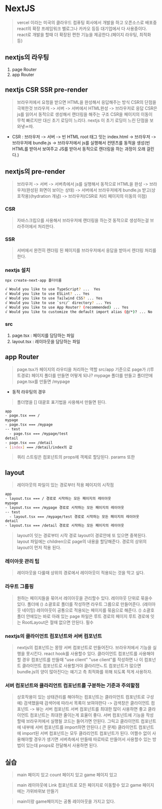 # NextJS

> vercel 이라는 미국의 클라우드 컴퓨팅 회사에서 개발을 하고
> 오픈소스로 배포중
> react의 확장 프레임워크
> 벨로그나 카카오 등등 대기업에서 다 사용중이다.
> react로 개발을 할때 더 확장된 편한 기능을 제공한다.(페이지 라우팅, 최적화 등)

## nextjs의 라우팅
1. page Router
2. app Router

## nextjs CSR SSR pre-render
> 브라우저에서 요청을 받으면 HTML을 완성해서 응답해주는 방식
> CSR의 단점을 극복한것
> 브라우저 -> 서버 -> 서버에서 HTML완성 -> 브라우저로 응답
> CSR은 js를 읽어서 동적으로 생성해서 랜더링을 해주는 구조
> CSR을 페이지의 이동이 무척 빠르지만 대신 초기 로딩이 느리다.
> nextjs 이 초기 로딩이 느린 단점을 보와냏ㅆ따.
- CSR : 브라우저 -> 서버 -> 빈 HTML root 태그 잇는 index.html -> 브라우저 -> 브라우저에 bundle.js -> 브라우저에서 js를 실행해서 컨텐츠를 동적을 생성(빈 HTML를 받아서 보여주고 JS를 받아서 동적으로 렌더링을 하는 과정이 오래 걸린다.)

## nextjs의 pre-render
> 브라우저 -> 서버 -> 서버측에서 js를 실행해서 동적으로 HTML을 완성 -> 브라우저(완성된 화면이 보이는 상태) -> 서버에서 브라우저에게 bundle.js 받고(상호작용)(hydration 개념) -> 브라우저(CSR로 처리 페이지의 이동의 이점)

### CSR
> 자바스크립으를 사용해서 브라우저에 랜더링을 하는것 동적으로 생성하는걸 브라주어에서 처리한다.

### SSR
> 서버에서 완전히 렌더링 된 페이지를 브라우저에서 응답을 받아서 렌더링 처리를 한다.

### nextjs 설치
```sh
npx create-next-app 폴더이름

√ Would you like to use TypeScript? ...  Yes
√ Would you like to use ESLint? ... Yes
√ Would you like to use Tailwind CSS? ... Yes
√ Would you like to use `src/` directory? ... Yes
√ Would you like to use App Router? (recommended) ... Yes
√ Would you like to customize the default import alias (@/*)? ... No
```

### src
1. page.tsx : 페이지를 담당하는 파일
2. layout.tsx : 레이아웃을 담당하는 파일

## app Router
> page.tsx가 페이지의 라우티을 처리하는 역할
> src/app 기준으로 page가 /(루트경로) 페이지
> 폴더를 만들면 어떻게 되나? mypage 폴더를 만들고 폴더안에 page.tsx를 만들면
> /mypage
- 동적 라우팅의 경우
> 폴더명을 [] 대괄호 표기법을 사용해서 만들면 된다.

```sh
app
- page.tsx === /
mypage
- page.tsx === /mypage
-- test
  - page.tsx === /mypage/test
detail
- page.tsx === /detail
- [index] === /detail/index의 값
```

> 쿼리 스트링은 컴포넌트의 props에 객체로 할당된다. params 또한

## layout
> 레이아웃의 파일이 있는 경로부터 적용 페이지의 시작점
```sh
app
- layout.tsx === / 경로로 시작하는 모든 페이지의 레이아웃
mypage
- layout.tsx === /mypage 경로로 시작하는 모든 페이지의 레이아웃
-- test
  - layout.tsx === /mypage/test 경로로 시작하는 모든 페이지의 레이아웃
detail
- layout.tsx === /detail 경로로 시작하는 모든 페이지의 레이아웃
```

> layout이 잇는 경로부터 시작 경로 layout이 경로안에 또 있으면 중복된다.
> layout 파일에는 children으로 page의 내용을 할당해준다.
> 경로의 상위의 layout이 먼저 적용 된다.

### 레이아웃 관리 팁
> 레이아웃을 다룰때 상위의 경로에서 레이아웃이 적용되는 것을 막고 싶다.

### 라우트 그룹핑
> 원하는 페이지들을 묶어서 레이아웃을 관리할수 있다.
> 레이아웃 단위로 묶을수 있다.
> 폴더에 () 소괄호로 폴더를 작성하면 라우트 그룹으로 만들어준다.
> (레이아웃 네이밍) 레이아웃이 공통으로 적용되는 페이지를 묶음으로 해준다.
> () 소괄호 폴더 안에있는 바로 아래 있는 page 파일은 루트 경로의 페이지
> 루트 경로에 잇는 RootLayout은 절때 없으면 안된다. 필수

### nextjs의 클라이언트 컴포넌트와 서버 컴포넌트
> nextjs의 컴포넌트는 몽땅 서버 컴포넌트로 만들어진다.
> 브라우저에서 기능을 실행을 못시킨다. react hook를 사용할수 있다.
> 클라이언트 컴포넌트를 사용해야할 경우 컴포넌트를 만들때 "use client"
> "use client"를 작성하면 나 이 컴포넌트 클라이언트 컴포넌트로 사용할거야
> 클라리언ㄴ트 컴포넌트가 많으면 bundle.js의 양이 많아진다는 예기고 측 최적화를 위해 되도록 적게 사용하자.

### 서버 컴포넌트와 클라리언트 컴포넌트를 구분하는 기준과 주의할점
> 상호작용이 있는 상태관리를 해야하는 컴포넌트는 클라이언트 컴포넌트로 구성
> 예) 검색했을때 검색어에 따라서 목록이 보여야한다 -> 검색창은 클라이언트 컴포넌트 -> 뷰는 서버 컴포넌트
> 서버 컴포넌트를 최대한 많이 사용하면 좋고
> 클라이언트 컴포넌트는 최대한 줄이는게 효율이 좋다.
> 서버 컴포넌트에 기능을 작성할때 브라우저에서 실행될 코드는 들어가면 안된다.
> 그릭고 클라이언트 컴포넌트에 내부에 서버 컴포넌트를 import하면 안된다.( 큰 문제) 클라이언트 컴포넌트에 import된 서버 컴포넌트는 모두 클라리언트 컴포넌트가 된다.
> 어쩔수 없이 사용해야할 경우가 생기면 서버측에서 만들때 따로따로 만들어서 사용할수 있는 방법이 있는데
> props로 전달해서 사용하면 된다.

## 실습
> main 페이지 있고
> count 페이지 있고
> game 페이지 있고

> main 레이아웃에 Link 컴포넌트로 모든 페이지로 이동할수 있고
> game 페이지에는 가위바위보 만들기

> main이랑 game페이지는 공통 레이아웃을 가지고 있다.